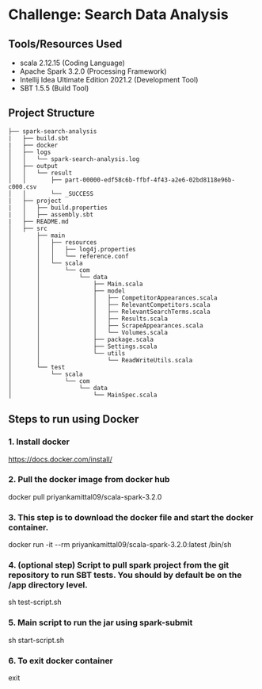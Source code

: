 # Challenge: Search Data Analysis                                       

## Tools/Resources Used

- scala 2.12.15                               (Coding Language)
- Apache Spark 3.2.0                          (Processing Framework)
- Intellij Idea Ultimate Edition   2021.2     (Development Tool)
- SBT 1.5.5                                   (Build Tool)

## Project Structure
```
├── spark-search-analysis
|   ├── build.sbt
|   ├── docker
│   ├── logs
│   │   └── spark-search-analysis.log
│   ├── output
│   │   └── result
│   │       ├── part-00000-edf58c6b-ffbf-4f43-a2e6-02bd8118e96b-c000.csv
│   │       └── _SUCCESS
|   ├── project
|   │   ├── build.properties
|   │   ├── assembly.sbt
|   ├── README.md
│   ├── src
│       ├── main
│       │   ├── resources
│       │   │   ├── log4j.properties
│       │   │   └── reference.conf
│       │   └── scala
│       │       └── com
│       │           └── data
│       │               ├── Main.scala
│       │               ├── model
│       │               │   ├── CompetitorAppearances.scala
│       │               │   ├── RelevantCompetitors.scala
│       │               │   ├── RelevantSearchTerms.scala
│       │               │   ├── Results.scala
│       │               │   ├── ScrapeAppearances.scala
│       │               │   └── Volumes.scala
│       │               ├── package.scala
│       │               ├── Settings.scala
│       │               └── utils
│       │                   └── ReadWriteUtils.scala
│       └── test
│           └── scala
│               └── com
│                   └── data
│                       └── MainSpec.scala
```

## Steps to run using Docker

### 1. Install docker 
https://docs.docker.com/install/

### 2. Pull the docker image from docker hub
docker pull priyankamittal09/scala-spark-3.2.0

### 3. This step is to download the docker file and start the docker container.
docker run -it --rm priyankamittal09/scala-spark-3.2.0:latest /bin/sh

### 4. (optional step) Script to pull spark project from the git repository to run SBT tests. You should by default be on the /app directory level.
sh test-script.sh

### 5. Main script to run the jar using spark-submit
sh start-script.sh

### 6. To exit docker container
exit


